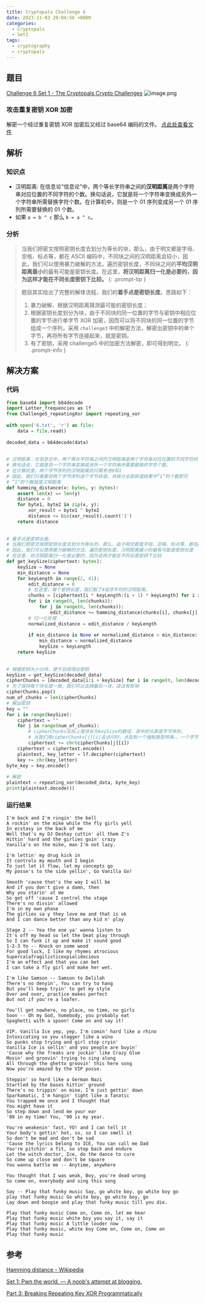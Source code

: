```yaml
---
title: Cryptopals Challenge 6
date: 2023-11-03 20:04:56 +0800
categories:
  - Cryptopals
  - Set1
tags:
  - cryptography
  - cryptopals
---
```


## 题目

[Challenge 6 Set 1 - The Cryptopals Crypto Challenges](https://cryptopals.com/sets/1/challenges/6)
![image.png](https://note-for-zephyrryan.oss-cn-beijing.aliyuncs.com/obsidian_picture/202311082005159.png)

### 攻击重复密钥 XOR 加密
解密一个经过重复密钥 XOR 加密后又经过 base64 编码的文件。
[点此处查看文件](https://cryptopals.com/static/challenge-data/6.txt)
## 解析

### 知识点
- 汉明距离: 在信息论"信息论"中，两个等长字符串之间的**汉明距离**是两个字符串对应位置的不同字符的个数。换句话说，它就是将一个字符串变换成另外一个字符串所需替换字符个数。在计算机中，则是一个 01 序列变成另一个 01 序列所需要替换的 01 个数。
- 如果 `a = b ^ c` 那么 `b = a ^ c`。

### 分析

> 当我们把密文按照密钥长度去划分为等长的块，那么，由于明文都是字母、空格、标点等，都在 ASCII 编码中，不同块之间的汉明距离会较小，因此，我们可以使用暴力破解的方法，遍历密钥长度，不同块之间的**平均汉明距离最小**的最有可能是密钥长度。在这里，**将汉明距离归一化是必要的，因为这样才能在不同长度密钥下比较。**
{: .prompt-tip }

> 题目其实给出了完整的解体流程，我们的**着手点是密钥长度**。思路如下：
> 1. 暴力破解，根据汉明距离猜测最可能的密钥长度；
> 2. 根据密钥长度划分为块，由于不同块的同一位置的字节与密钥中相应位置的字节进行单字节 XOR 加密，因而可以将不同块的同一位置的字节组成一个序列，采用 `challenge3` 中的解密方法，解密出密钥中的单个字节，再将所有字节连接起来，就是密钥。
> 3. 有了密钥，采用 challenge5 中的加密方法解密，即可得到明文。
{: .prompt-info }


## 解决方案

### 代码

```python
from base64 import b64decode  
import Letter_frequencies as lf  
from Challenge5_repeatingXor import repeating_xor  
  
with open('6.txt', 'r') as file:  
    data = file.read()  
  
decoded_data = b64decode(data)  
  
  
# 汉明距离：在信息论中，两个等长字符串之间的汉明距离是两个字符串对应位置的不同字符的个数。  
# 换句话说，它就是将一个字符串变换成另外一个字符串所需要替换的字符个数。  
# 在计算机里，两个字节序列的汉明距离则只需考虑0和1  
# 因此，我们只需要将两个字节序列逐个字节异或，并统计全部异或结果中”1“的个数即可  
# ”1“的个数就是汉明距离  
def hamming_distance(x: bytes, y: bytes):  
    assert len(x) == len(y)  
    distance = 0  
    for byte1, byte2 in zip(x, y):  
        xor_result = byte1 ^ byte2  
        distance += bin(xor_result).count('1')  
    return distance  
  
  
# 着手点是密钥长度。  
# 当我们把密文按照密钥长度去划分为等长的，那么，由于明文都是字母、空格、标点等，都在ASCII编码中，他们的汉明距离会较小；  
# 因此，我们可以使用暴力破解的方法，遍历密钥长度，汉明距离最小的最有可能是密钥长度  
# 在这里，将汉明距离归一化是必要的，因为这样才能在不同长度密钥下比较  
def get_keySize(ciphertext: bytes):  
    keySize = None  
    min_distance = None  
    for keyLength in range(2, 41):  
        edit_distance = 0  
        # 在这里，每个密钥长度，我们取了4组求平均的汉明距离。  
        chunks = [ciphertext[i * keyLength:(i + 1) * keyLength] for i in range(4)]  
        for i in range(0, len(chunks)):  
            for j in range(0, len(chunks)):  
                edit_distance += hamming_distance(chunks[i], chunks[j])  
        # 归一化处理  
        normalized_distance = edit_distance / keyLength  
  
        if min_distance is None or normalized_distance < min_distance:  
            min_distance = normalized_distance  
            keySize = keyLength  
    return keySize  
  
  
# 根据密钥大小分块，便于后续得出密钥  
keySize = get_keySize(decoded_data)  
cipherChunks = [decoded_data[i:i + keySize] for i in range(0, len(decoded_data), keySize)]  
# 为了保持每个块长度一致，我们可以去掉最后一块，这没有影响  
cipherChunks.pop()  
num_of_chunks = len(cipherChunks)  
# 解出密钥  
key = ""  
for i in range(keySize):  
    ciphertext = ""  
    for j in range(num_of_chunks):  
        # cipherChunks实际上是块长为keySize的数组，其中的元素是字节序列，  
        # 当我们用cipherChunks[j][i]去访问时，涉及到一个强制类型转换，，一个字节变成了int类型的ASCII值  
        ciphertext += chr(cipherChunks[j][i])  
    ciphertext = ciphertext.encode()  
    plaintext, key_letter = lf.decipher(ciphertext)  
    key += chr(key_letter)  
byte_key = key.encode()  
  
# 解密  
plaintext = repeating_xor(decoded_data, byte_key)  
print(plaintext.decode())
```

### 运行结果

```
I'm back and I'm ringin' the bell 
A rockin' on the mike while the fly girls yell 
In ecstasy in the back of me 
Well that's my DJ Deshay cuttin' all them Z's 
Hittin' hard and the girlies goin' crazy 
Vanilla's on the mike, man I'm not lazy. 

I'm lettin' my drug kick in 
It controls my mouth and I begin 
To just let it flow, let my concepts go 
My posse's to the side yellin', Go Vanilla Go! 

Smooth 'cause that's the way I will be 
And if you don't give a damn, then 
Why you starin' at me 
So get off 'cause I control the stage 
There's no dissin' allowed 
I'm in my own phase 
The girlies sa y they love me and that is ok 
And I can dance better than any kid n' play 

Stage 2 -- Yea the one ya' wanna listen to 
It's off my head so let the beat play through 
So I can funk it up and make it sound good 
1-2-3 Yo -- Knock on some wood 
For good luck, I like my rhymes atrocious 
Supercalafragilisticexpialidocious 
I'm an effect and that you can bet 
I can take a fly girl and make her wet. 

I'm like Samson -- Samson to Delilah 
There's no denyin', You can try to hang 
But you'll keep tryin' to get my style 
Over and over, practice makes perfect 
But not if you're a loafer. 

You'll get nowhere, no place, no time, no girls 
Soon -- Oh my God, homebody, you probably eat 
Spaghetti with a spoon! Come on and say it! 

VIP. Vanilla Ice yep, yep, I'm comin' hard like a rhino 
Intoxicating so you stagger like a wino 
So punks stop trying and girl stop cryin' 
Vanilla Ice is sellin' and you people are buyin' 
'Cause why the freaks are jockin' like Crazy Glue 
Movin' and groovin' trying to sing along 
All through the ghetto groovin' this here song 
Now you're amazed by the VIP posse. 

Steppin' so hard like a German Nazi 
Startled by the bases hittin' ground 
There's no trippin' on mine, I'm just gettin' down 
Sparkamatic, I'm hangin' tight like a fanatic 
You trapped me once and I thought that 
You might have it 
So step down and lend me your ear 
'89 in my time! You, '90 is my year. 

You're weakenin' fast, YO! and I can tell it 
Your body's gettin' hot, so, so I can smell it 
So don't be mad and don't be sad 
'Cause the lyrics belong to ICE, You can call me Dad 
You're pitchin' a fit, so step back and endure 
Let the witch doctor, Ice, do the dance to cure 
So come up close and don't be square 
You wanna battle me -- Anytime, anywhere 

You thought that I was weak, Boy, you're dead wrong 
So come on, everybody and sing this song 

Say -- Play that funky music Say, go white boy, go white boy go 
play that funky music Go white boy, go white boy, go 
Lay down and boogie and play that funky music till you die. 

Play that funky music Come on, Come on, let me hear 
Play that funky music white boy you say it, say it 
Play that funky music A little louder now 
Play that funky music, white boy Come on, Come on, Come on 
Play that funky music 

```

## 参考

[Hamming distance - Wikipedia](https://en.wikipedia.org/wiki/Hamming_distance)

[Set 1: Pwn the world. — A noob's attempt at blogging.](https://hexterisk.github.io/blog/posts/2020/04/20/set-1/)

[Part 3: Breaking Repeating Key XOR Programmatically](https://carterbancroft.com/breaking-repeating-key-xor-programmatically/)
